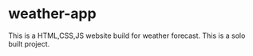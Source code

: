 # weather-app

This is a HTML,CSS,JS website build for weather forecast. This is a solo built project.
